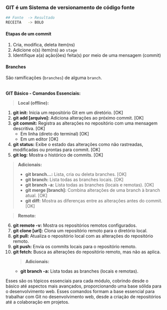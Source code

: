 ### GIT é um Sistema de versionamento de código fonte

```sh
## Fonte  -> Resultado
RECEITA   -> BOLO
```

#### Etapas de um commit

1. Cria, modifica, deleta item(ns)
2. Adicione o(s) item(ns) ao `stage`
3. Identifique a(a) ação(ões) feita(s) por meio de uma mensagem (commit)

#### Branches

São ramificações (`branches`) de alguma `branch`.

######

**GIT Básico - Comandos Essenciais:**

> **Local (offline):**
1. **git init:** Inicia um repositório Git em um diretório. [OK]
2. **git add [arquivo]:** Adiciona alterações ao próximo commit. [OK]
3. **git commit:** Registra as alterações no repositório com uma mensagem descritiva. [OK]
    - Em linha (direto do terminal) [OK]
    - Em um editor [OK]
4. **git status:** Exibe o estado das alterações como não rastreadas, modificadas ou prontas para commit. [OK]
5. **git log:** Mostra o histórico de commits. [OK]

> **Adicionais:**
> - **git branch...:** Lista, cria ou deleta branches. [OK]
> - **git branch:** Lista todas as branches locais. [OK]
> - **git branch -a:** Lista todas as branches (locais e remotas). [OK]
> - **git merge [branch]:** Combina alterações de uma branch à branch atual. [OK]
> - **git diff:** Mostra as diferenças entre as alterações antes do commit. [OK]

> **Remoto:**
6. **git remote -v:** Mostra os repositórios remotos configurados.
7. **git clone [url]:** Clona um repositório remoto para o diretório local.
8. **git pull:** Atualiza o repositório local com as alterações do repositório remoto.
9. **git push:** Envia os commits locais para o repositório remoto.
10. **git fetch:** Busca as alterações do repositório remoto, mas não as aplica.
    > **Adicionais:**
    - **git branch -a:** Lista todas as branches (locais e remotas).

Esses são os tópicos essenciais para cada módulo, cobrindo desde o básico até aspectos mais avançados, proporcionando uma base sólida para o desenvolvimento web.
Esses comandos formam a base essencial para trabalhar com Git no desenvolvimento web, desde a criação de repositórios até a colaboração em projetos.
